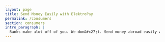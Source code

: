```yaml
---
layout: page
title: Send Money Easily with ElektroPay
permalink: /consumers
section: consumers
intro_paragraph: |
  Banks make alot off of you. We don&#x27;t. Send money abroad easily and quickly with our low cost money transfers.
---
```

